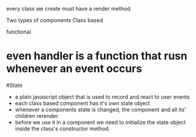 every class we create must have a render method.

Two types of components
Class based

functional


# even handler is a function that rusn whenever an event occurs


#State 
 * a plain javascript object that is used to record and react to user events
 * each class based component has it's own state object
 * whenever a components state is changed, the component and all its' children rerender.
 * before we use it in a component we need to initialize the state object inside the class's constructor method.
 
 
